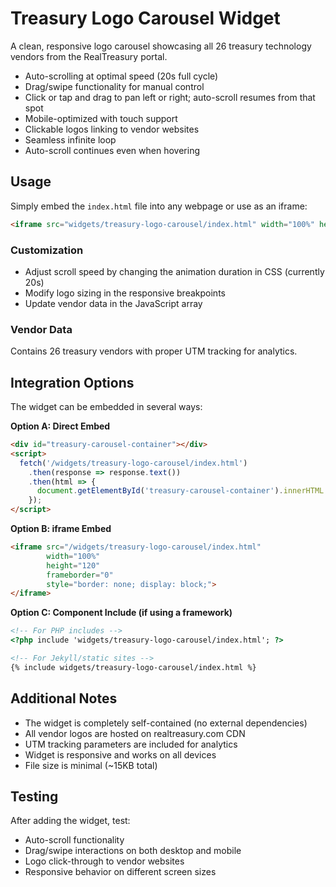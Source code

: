 # Treasury Logo Carousel Widget

A clean, responsive logo carousel showcasing all 26 treasury technology vendors from the RealTreasury portal.

- Auto-scrolling at optimal speed (20s full cycle)
- Drag/swipe functionality for manual control
- Click or tap and drag to pan left or right; auto-scroll resumes from that spot
- Mobile-optimized with touch support
- Clickable logos linking to vendor websites
- Seamless infinite loop
- Auto-scroll continues even when hovering

## Usage
Simply embed the `index.html` file into any webpage or use as an iframe:

```html
<iframe src="widgets/treasury-logo-carousel/index.html" width="100%" height="120" frameborder="0"></iframe>
```

### Customization
- Adjust scroll speed by changing the animation duration in CSS (currently 20s)
- Modify logo sizing in the responsive breakpoints
- Update vendor data in the JavaScript array

### Vendor Data
Contains 26 treasury vendors with proper UTM tracking for analytics.

## Integration Options
The widget can be embedded in several ways:

**Option A: Direct Embed**
```html
<div id="treasury-carousel-container"></div>
<script>
  fetch('/widgets/treasury-logo-carousel/index.html')
    .then(response => response.text())
    .then(html => {
      document.getElementById('treasury-carousel-container').innerHTML = html;
    });
</script>
```

**Option B: iframe Embed**
```html
<iframe src="/widgets/treasury-logo-carousel/index.html" 
        width="100%" 
        height="120" 
        frameborder="0"
        style="border: none; display: block;">
</iframe>
```

**Option C: Component Include (if using a framework)**
```html
<!-- For PHP includes -->
<?php include 'widgets/treasury-logo-carousel/index.html'; ?>

<!-- For Jekyll/static sites -->
{% include widgets/treasury-logo-carousel/index.html %}
```

## Additional Notes
- The widget is completely self-contained (no external dependencies)
- All vendor logos are hosted on realtreasury.com CDN
- UTM tracking parameters are included for analytics
- Widget is responsive and works on all devices
- File size is minimal (~15KB total)

## Testing
After adding the widget, test:
- Auto-scroll functionality
- Drag/swipe interactions on both desktop and mobile
- Logo click-through to vendor websites
- Responsive behavior on different screen sizes
